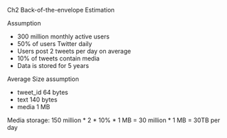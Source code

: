 Ch2 Back-of-the-envelope Estimation

Assumption 
* 300 million monthly active users 
* 50% of users Twitter daily 
* Users post 2 tweets per day on average 
* 10% of tweets contain media 
* Data is stored for 5 years 


Average Size assumption 
* tweet_id 64 bytes 
* text 140 bytes 
* media 1 MB 

Media storage: 150 million * 2 * 10% * 1 MB = 30 million * 1 MB = 30TB per day 

